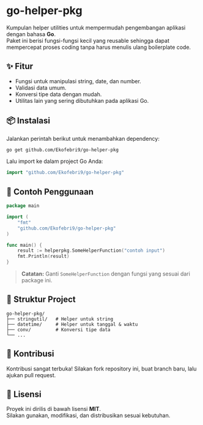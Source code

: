 # go-helper-pkg

Kumpulan helper utilities untuk mempermudah pengembangan aplikasi dengan bahasa **Go**.  
Paket ini berisi fungsi-fungsi kecil yang reusable sehingga dapat mempercepat proses coding tanpa harus menulis ulang boilerplate code.

## ✨ Fitur

- Fungsi untuk manipulasi string, date, dan number.  
- Validasi data umum.  
- Konversi tipe data dengan mudah.  
- Utilitas lain yang sering dibutuhkan pada aplikasi Go.  

## 📦 Instalasi

Jalankan perintah berikut untuk menambahkan dependency:

```bash
go get github.com/Ekofebri9/go-helper-pkg
```

Lalu import ke dalam project Go Anda:

```go
import "github.com/Ekofebri9/go-helper-pkg"
```

## 🚀 Contoh Penggunaan

```go
package main

import (
	"fmt"
	"github.com/Ekofebri9/go-helper-pkg"
)

func main() {
	result := helperpkg.SomeHelperFunction("contoh input")
	fmt.Println(result)
}
```

> **Catatan:** Ganti `SomeHelperFunction` dengan fungsi yang sesuai dari package ini.

## 📂 Struktur Project

```
go-helper-pkg/
├── stringutil/   # Helper untuk string
├── datetime/     # Helper untuk tanggal & waktu
├── conv/         # Konversi tipe data
└── ...
```

## 🤝 Kontribusi

Kontribusi sangat terbuka! Silakan fork repository ini, buat branch baru, lalu ajukan pull request.  

## 📄 Lisensi

Proyek ini dirilis di bawah lisensi **MIT**.  
Silakan gunakan, modifikasi, dan distribusikan sesuai kebutuhan.  
